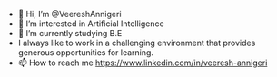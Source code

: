 - 👋 Hi, I’m @VeereshAnnigeri
- 👀 I’m interested in Artificial Intelligence
- 🌱 I’m currently studying B.E
-    I always like to  work in a challenging environment that provides generous opportunities for learning.
- 📫 How to reach me https://www.linkedin.com/in/veeresh-annigeri

<!---
VeereshAnnigeri/VeereshAnnigeri is a ✨ special ✨ repository because its `README.md` (this file) appears on your GitHub profile.
You can click the Preview link to take a look at your changes.
--->
